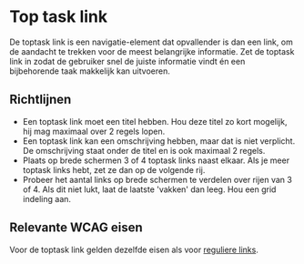# Top task link

De toptask link is een navigatie-element dat opvallender is dan een link, om de aandacht te trekken voor de meest belangrijke informatie.
Zet de toptask link in zodat de gebruiker snel de juiste informatie vindt én een bijbehorende taak makkelijk kan uitvoeren.

## Richtlijnen

- Een toptask link moet een titel hebben. Hou deze titel zo kort mogelijk, hij mag maximaal over 2 regels lopen.
- Een toptask link kan een omschrijving hebben, maar dat is niet verplicht. De omschrijving staat onder de titel en is ook maximaal 2 regels.
- Plaats op brede schermen 3 of 4 toptask links naast elkaar. Als je meer toptask links hebt, zet ze dan op de volgende rij.
- Probeer het aantal links op brede schermen te verdelen over rijen van 3 of 4. Als dit niet lukt, laat de laatste 'vakken' dan leeg. Hou een grid indeling aan.

## Relevante WCAG eisen

Voor de toptask link gelden dezelfde eisen als voor [reguliere links](https://amsterdam.github.io/design-system/?path=/docs/react_navigation-link--docs).
